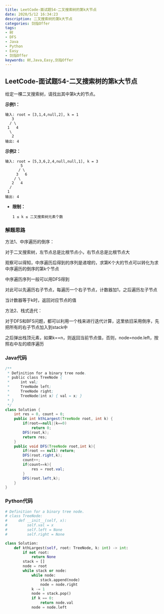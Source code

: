 ```yaml
---
title: LeetCode-面试题54-二叉搜索树的第k大节点
date: 2020/5/12 16:34:23
description: 二叉搜索树的第k大节点
categories: 剑指Offer
tags:
- 树
- DFS
- Java
- Python
- Easy
- 剑指Offer
keywords: 树,Java,Easy,剑指Offer
---
```


## LeetCode-面试题54-二叉搜索树的第k大节点 

给定一棵二叉搜索树，请找出其中第k大的节点。

 <!--more-->

**示例1：**

```
输入: root = [3,1,4,null,2], k = 1
   3
  / \
 1   4
  \
   2
输出: 4
```

**示例2：**

```
输入: root = [5,3,6,2,4,null,null,1], k = 3
       5
      / \
     3   6
    / \
   2   4
  /
 1
输出: 4
```

- **限制：**

  `1 ≤ k ≤ 二叉搜索树元素个数`

### 解题思路

方法1、中序遍历的倒序：

对于二叉搜索树，左节点总是比根节点小，右节点总是比根节点大

观察可以得知，中序遍历后得到的序列是递增的，求第K个大的节点可以转化为求中序遍历的倒序的第k个节点

中序遍历序列一般可以用DFS得到

对此可以先遍历右子节点，每遍历一个右子节点，计数器加1，之后遍历左子节点

当计数器等于k时，返回对应节点的值

方法2、栈式迭代：

对于DFS和BFS问题，都可以利用一个栈来进行迭代计算，这里依旧采用倒序，先把所有的右子节点加入到stack中

之后弹出栈顶元素，如果k==n，则返回当前节点值，否则，node=node.left，按照右中左的顺序遍历

### Java代码

```java
/**
 * Definition for a binary tree node.
 * public class TreeNode {
 *     int val;
 *     TreeNode left;
 *     TreeNode right;
 *     TreeNode(int x) { val = x; }
 * }
 */
class Solution {
    int res = 0, count = 0;
    public int kthLargest(TreeNode root, int k) {
        if(root==null||k==0)
            return 0;
        DFS(root,k);
        return res;
    }
    public void DFS(TreeNode root,int k){
        if(root == null) return;
        DFS(root.right,k);
        count++;
        if(count==k){
            res = root.val;
        }
        DFS(root.left,k);
    }
}
```

### Python代码

```python
# Definition for a binary tree node.
# class TreeNode:
#     def __init__(self, x):
#         self.val = x
#         self.left = None
#         self.right = None

class Solution:
    def kthLargest(self, root: TreeNode, k: int) -> int:
        if not root:
            return None
        stack = []
        node = root
        while stack or node:
            while node:
                stack.append(node)
                node = node.right
            k -= 1
            node = stack.pop()
            if k == 0:
                return node.val
            node = node.left
```

